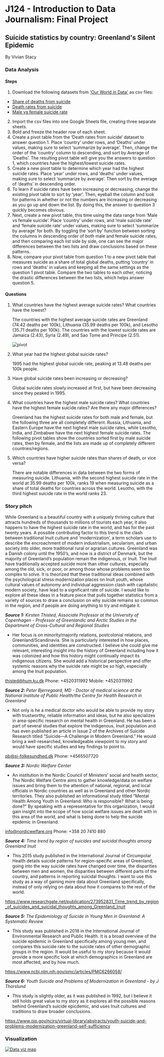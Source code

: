 # J124 - Introduction to Data Journalism: Final Project
## Suicide statistics by country: Greenland's Silent Epidemic
By Vivian Stacy

### **Data Analysis** 
#### **Steps**
1. Download the following datasets from ['Our World in Data'](https://ourworldindata.org/suicide#share-of-deaths-from-suicide) as csv files:
- [Share of deaths from suicide](https://ourworldindata.org/grapher/share-deaths-suicide?tab=chart)
- [Death rates from suicide](https://ourworldindata.org/grapher/suicide-death-rates?tab=chart&country=~GRL)
- [Male vs female suicide rate](https://ourworldindata.org/grapher/male-vs-female-suicide)
2. Import the csv files into one Google Sheets file, creating three separate sheets.
3. Bold and freeze the header row of each sheet.
4. Create a pivot table from the ‘Death rates from suicide’ dataset to answer question 1. Place ‘country’ under rows, and ‘Deaths’ under values, making sure to select ‘summarize by average’. Then, change the order of the ‘country’ column to descending, and sort by Average of ‘Deaths’. The resulting pivot table will give you the answers to question 1, which countries have the highest/lowest suicide rates.
5. Create a new pivot table to determine which year had the highest suicide rates. Place ‘year’ under rows, and ‘deaths’ under values, making sure to select ‘summarize by average’. Then sort by the average of ‘deaths’ in descending order. 
6. To learn if suicide rates have been increasing or decreasing, change the existing pivot table to sort by ‘year’. Then, eyeball the column and look for patterns in whether or not the numbers are increasing or decreasing as you go up and down the list. By doing this, the answer to question 3 quickly becomes obvious.
7. Next, create a new pivot table, this time using the data range from ‘Male vs female suicide’. Place ‘country’ under rows, and ‘male suicide rate’ and ‘female suicide rate’ under values, making sure to select ‘summarize by average’ for both. By toggling the ‘sort by’ function between sorting the columns in descending order of both male and female suicide rates, and then comparing each list side by side, one can see the major differences between the two lists and draw conclusions based on these patterns.
8. Now, compare your pivot table from question 1 to a new pivot table that measures suicide as a share of total global deaths, putting ‘country’ in rows and ‘deaths’ in values and keeping all the same settings as the question 1 pivot table. Compare the two tables to each other, noticing the drastic differences between the two lists, which helps answer question 5. 

#### **Questions** 
1. What countries have the highest average suicide rates? What countries have the lowest?

    The countries with the highest average suicide rates are Greenland (74.42 deaths per 100k), Lithuania (35.99 deaths per 100k), and Lesotho (35.71 deaths per 100k). The countries with the lowest suicide rates are Jamaica (2.43), Syria (2.49), and Sao Tome and Principe (2.51). 
    
    ![pivot](question-1.png) 

2. What year had the highest global suicide rates? 

    1995 had the highest global suicide rate, peaking at 13.48 deaths per 100k people.
    
    
3.  Have global suicide rates been increasing or decreasing?

    Global suicide rates slowly increased at first, but have been decreasing since they peaked in 1995. 

4. What countries have the highest male suicide rates? What countries have the highest female suicide rates? Are there any major differences?

    Greenland has the highest suicide rates for both male and female, but the following three are all completely different. Russia, Lithuania, and Eastern Europe have the next highest male suicide rates, while Lesotho, India, and Zimbabwe have the next highest female suicide rates. The following pivot tables show the countries sorted first by male suicide rates, then by female, and the lists are made up of completely different countries/regions. 

5. Which countries have higher suicide rates than shares of death, or vice versa?

    There are notable differences in data between the two forms of measuring suicide. Lithuania, with the second highest suicide rate in the world at 35.99 deaths per 100k, ranks 19 when measuring suicide as a share of total deaths for countries across the world. Lesotho, with the third highest suicide rate in the world ranks 23. 


### **Story pitch** 
While Greenland is a beautiful country with a uniquely thriving culture that attracts hundreds of thousands to millions of tourists each year, it also happens to have the highest suicide rate in the world, and has for the past twenty years. A possible contributing factor to this trend is the clash between traditional Inuit culture and ‘modernization’, a term scholars use to describe the encroachment of modern industrialism, secularism, and urban society into older, more traditional rural or agrarian cultures. Greenland was a Danish colony until the 1950’s, and now is a district of Denmark, but the majority of Greenland’s population remain the indigenous, or Inuit. The Inuit have traditionally accepted suicide more than other cultures, especially among the old, sick, or poor, or among those whose problems seem too complex to solve. It is theorized that these traditional ideas combined with the psychological stress modernization places on Inuit youth, whose cultural values of autonomy and individual aggression clash with capitalistic modern society, have lead to a significant rate of suicide. I would like to explore all these ideas in a feature piece that pulls together statistics from a variety of sources to draw a conclusion on why suicide remains so common in the region, and if people are doing anything to try and mitigate it.

***Source 1:*** *Kirsten Thisted, Associate Professor at the University of Copenhagen - Professor of Greenlandic and Arctic Studies in the Department of Cross-Cultural and Regional Studies*
- Her focus is on minority/majority relations, postcolonial relations, and Greenland/Scandinavia. She is particularly interested in how places, communities, and identities are constructed. I believe she could give me relevant, interesting insight into the history of Greenland including how it was colonized and how this history might continually impact its indigenous citizens. She would add a historical perspective and offer systemic reasons why the suicide rate might be so high, especially among the Inuit population.

[thisted@hum.ku.dk](thisted@hum.ku.dk)
Phone: +4520311992
Mobile: +4520311992

***Source 2:*** *Peter Bjerregaard, MD - Doctor of medical science at the National Institute of Public Health/the Centre for Health Research in Greenland*
- Not only is he a medical doctor who would be able to provide my story with trustworthy, reliable information and ideas, but he also specializes in area-specific research on mental health in Greenland. He has been a part of several studies that explore the indigenous, Inuit population and has even published an article in Issue 2 of the Archives of Suicide Research titled “Suicide—A Challenge in Modern Greenland.” He would bring a well-researched, knowledgeable viewpoint to my story and would have specific studies and key findings to point to.

[pb@si-folkesundhed.dk](pb@si-folkesundhed.dk)
Phone: +4565507720

***Source 3:***
*Nordic Welfare Center*
- An institution in the Nordic Council of Ministers’ social and health sector, The Nordic Welfare Centre aims to gather knowledge/data on welfare issues and bring them to the attention of national, regional, and local officials in Nordic countries as well as in Greenland and other Nordic territories. They also published an informational study titled “Mental Health Among Youth in Greenland: Who is responsible? What is being done?” By speaking with a representative for this organization, I would gain insight into the scope of how social welfare issues are dealt with in this area of the world, and what is being done to help the suicide epidemic in Greenland.

[info@nordicwelfare.org](info@nordicwelfare.org)
Phone: +358 20 7410 880

***Source 4:***
*Time trend by region of suicides and suicidal thoughts among Greenland Inuit*
- This 2015 study published in the International Journal of Circumpolar Health details suicide patterns for region-specific areas of Greenland, going into the way suicide rates have changed over time, the disparities between men and women, the disparities between different parts of the country, and patterns in reporting suicidal thoughts. I want to use this study as a way of gaining more data about Greenland specifically, instead of only relying on data about how it compares to the rest of the world.

https://www.researchgate.net/publication/273952831_Time_trend_by_region_of_suicides_and_suicidal_thoughts_among_Greenland_Inuit 

***Source 5:***
*The Epidemiology of Suicide in Young Men in Greenland: A Systematic Review*
- This study was published in 2018 in the International Journal of Environmental Research and Public Health. It is a broad overview of the suicide epidemic in Greenland specifically among young men, and compares this suicide rate to the suicide rates of other demographic groups in the region. It would be useful to my story because it would provide a more specific look at which demographics in Greenland are most affected, and by how much.

https://www.ncbi.nlm.nih.gov/pmc/articles/PMC6266058/ 

***Source 6:***
*Youth Suicide and Problems of Modernization in Greenland - by J Thorslund*
- This study is slightly older, as it was published in 1992, but I believe it still holds great value to my story as it explores all the possible reasons behind Greenland’s suicide epicdemic, and uses Inuit cultures and traditions to draw broader conclusions.

https://www.ojp.gov/ncjrs/virtual-library/abstracts/youth-suicide-and-problems-modernization-greenland-self-sufficiency 

### **Visualization** 

[![Data viz map](U7gFy-which-countries-have-the-highest-suicide-rates-.png)](https://www.datawrapper.de/_/U7gFy/)

